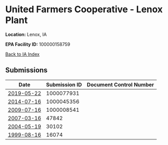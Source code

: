 # United Farmers Cooperative - Lenox Plant

**Location:** Lenox, IA

**EPA Facility ID:** 100000158759

[Back to IA Index](../../index.md)

## Submissions

| Date | Submission ID | Document Control Number |
|------|--------------|-------------------------|
| [2019-05-22](submissions/1000077931.md) | 1000077931 |  |
| [2014-07-16](submissions/1000045356.md) | 1000045356 |  |
| [2009-07-16](submissions/1000008541.md) | 1000008541 |  |
| [2007-03-16](submissions/47842.md) | 47842 |  |
| [2004-05-19](submissions/30102.md) | 30102 |  |
| [1999-08-16](submissions/16074.md) | 16074 |  |
